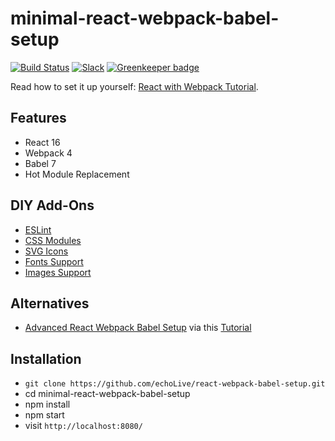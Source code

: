 # minimal-react-webpack-babel-setup

[![Build Status](https://travis-ci.org/rwieruch/minimal-react-webpack-babel-setup.svg?branch=master)](https://travis-ci.org/rwieruch/minimal-react-webpack-babel-setup) [![Slack](https://slack-the-road-to-learn-react.wieruch.com/badge.svg)](https://slack-the-road-to-learn-react.wieruch.com/) [![Greenkeeper badge](https://badges.greenkeeper.io/rwieruch/minimal-react-webpack-babel-setup.svg)](https://greenkeeper.io/)

Read how to set it up yourself: [React with Webpack Tutorial](https://www.robinwieruch.de/minimal-react-webpack-babel-setup/).


## Features

* React 16
* Webpack 4
* Babel 7
* Hot Module Replacement

## DIY Add-Ons

* [ESLint](https://www.robinwieruch.de/react-eslint-webpack-babel/)
* [CSS Modules](https://www.robinwieruch.de/react-css-modules/)
* [SVG Icons](https://www.robinwieruch.de/react-svg-icon-components/)
* [Fonts Support](https://www.robinwieruch.de/webpack-font/)
* [Images Support](https://www.robinwieruch.de/webpack-images/)

## Alternatives

* [Advanced React Webpack Babel Setup](https://github.com/echoLive/react-webpack-babel-setup) via this [Tutorial](https://www.robinwieruch.de/webpack-advanced-setup-tutorial)

## Installation

* `git clone https://github.com/echoLive/react-webpack-babel-setup.git`
* cd minimal-react-webpack-babel-setup
* npm install
* npm start
* visit `http://localhost:8080/`
